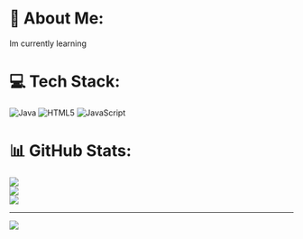 # 💫 About Me:
Im currently learning


# 💻 Tech Stack:
![Java](https://img.shields.io/badge/java-%23ED8B00.svg?style=for-the-badge&logo=openjdk&logoColor=white) ![HTML5](https://img.shields.io/badge/html5-%23E34F26.svg?style=for-the-badge&logo=html5&logoColor=white) ![JavaScript](https://img.shields.io/badge/javascript-%23323330.svg?style=for-the-badge&logo=javascript&logoColor=%23F7DF1E)
# 📊 GitHub Stats:
![](https://github-readme-stats.vercel.app/api?username=Yirps&theme=dark&hide_border=false&include_all_commits=false&count_private=false)<br/>
![](https://github-readme-streak-stats.herokuapp.com/?user=Yirps&theme=dark&hide_border=false)<br/>
![](https://github-readme-stats.vercel.app/api/top-langs/?username=Yirps&theme=dark&hide_border=false&include_all_commits=false&count_private=false&layout=compact)

---
[![](https://visitcount.itsvg.in/api?id=Yirps&icon=0&color=0)](https://visitcount.itsvg.in)

<!-- Proudly created with GPRM ( https://gprm.itsvg.in ) -->
